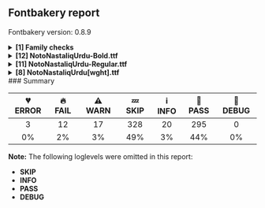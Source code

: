 ## Fontbakery report

Fontbakery version: 0.8.9

<details><summary><b>[1] Family checks</b></summary><div><details><summary>🔥 <b>FAIL:</b> Checking all files are in the same directory. (<a href="https://font-bakery.readthedocs.io/en/stable/fontbakery/profiles/universal.html#com.google.fonts/check/family/single_directory">com.google.fonts/check/family/single_directory</a>)</summary><div>


* 🔥 **FAIL** Not all fonts passed in the command line are in the same directory. This may lead to bad results as the tool will interpret all font files as belonging to a single font family. The detected directories are: ['fonts/NotoNastaliqUrdu/googlefonts/ttf', 'fonts/NotoNastaliqUrdu/googlefonts/variable-ttf'] [code: single-directory]
</div></details><br></div></details><details><summary><b>[12] NotoNastaliqUrdu-Bold.ttf</b></summary><div><details><summary>💔 <b>ERROR:</b> Check Google Fonts glyph coverage. (<a href="https://font-bakery.readthedocs.io/en/stable/fontbakery/profiles/googlefonts.html#com.google.fonts/check/glyph_coverage">com.google.fonts/check/glyph_coverage</a>)</summary><div>


* 💔 **ERROR** Failed with IndexError: list index out of range
</div></details><details><summary>🔥 <b>FAIL:</b> Checking OS/2 usWinAscent & usWinDescent. (<a href="https://font-bakery.readthedocs.io/en/stable/fontbakery/profiles/universal.html#com.google.fonts/check/family/win_ascent_and_descent">com.google.fonts/check/family/win_ascent_and_descent</a>)</summary><div>


* 🔥 **FAIL** OS/2.usWinAscent value should be equal or greater than 1981, but got 1904 instead [code: ascent]
* 🔥 **FAIL** OS/2.usWinDescent value should be equal or greater than 1518, but got 596 instead. [code: descent]
</div></details><details><summary>🔥 <b>FAIL:</b> Glyph names are all valid? (<a href="https://font-bakery.readthedocs.io/en/stable/fontbakery/profiles/universal.html#com.google.fonts/check/valid_glyphnames">com.google.fonts/check/valid_glyphnames</a>)</summary><div>


* 🔥 **FAIL** The following glyph names do not comply with naming conventions: alef-ar.short

 A glyph name must be entirely comprised of characters from the following set: A-Z a-z 0-9 .(period) _(underscore). A glyph name must not start with a digit or period. There are a few exceptions such as the special glyph ".notdef". The glyph names "twocents", "a1", and "_" are all valid, while "2cents" and ".twocents" are not. [code: found-invalid-names]
</div></details><details><summary>🔥 <b>FAIL:</b> Checking font version fields (head and name table). (<a href="https://font-bakery.readthedocs.io/en/stable/fontbakery/profiles/head.html#com.google.fonts/check/font_version">com.google.fonts/check/font_version</a>)</summary><div>


* 🔥 **FAIL** head version is "3.00700" while name version string (for platform 3, encoding 1) is "Version 3.006; ttfautohint (v1.8.4.7-5d5b)". [code: mismatch]
</div></details><details><summary>⚠ <b>WARN:</b> Glyphs are similiar to Google Fonts version? (<a href="https://font-bakery.readthedocs.io/en/stable/fontbakery/profiles/googlefonts.html#com.google.fonts/check/production_glyphs_similarity">com.google.fonts/check/production_glyphs_similarity</a>)</summary><div>


* ⚠ **WARN** Following glyphs differ greatly from Google Fonts version:
	* uni077D
	* YehKashmiri
	* DalTahAbove
	* TehTahAbove
	* uni0680
	* Qaf
	* uni076D
	* uni06BC
	* uni0770
	* uni0777 and 136 more.

Use -F or --full-lists to disable shortening of long lists.
</div></details><details><summary>⚠ <b>WARN:</b> Ensure fonts have ScriptLangTags declared on the 'meta' table. (<a href="https://font-bakery.readthedocs.io/en/stable/fontbakery/profiles/googlefonts.html#com.google.fonts/check/meta/script_lang_tags">com.google.fonts/check/meta/script_lang_tags</a>)</summary><div>


* ⚠ **WARN** This font file does not have a 'meta' table. [code: lacks-meta-table]
</div></details><details><summary>⚠ <b>WARN:</b> Check font contains no unreachable glyphs (<a href="https://font-bakery.readthedocs.io/en/stable/fontbakery/profiles/universal.html#com.google.fonts/check/unreachable_glyphs">com.google.fonts/check/unreachable_glyphs</a>)</summary><div>


* ⚠ **WARN** The following glyphs could not be reached by codepoint or substitution rules:

	- quoteright

	- minus

	- alef-ar.short

	- nbspace

	- SmallMeem

	- guillemetleft

	- divide

	- ArEightBelowAltNS

	- multiply

	- guillemetright 

	- And ellipsis
 [code: unreachable-glyphs]
</div></details><details><summary>⚠ <b>WARN:</b> Check if each glyph has the recommended amount of contours. (<a href="https://font-bakery.readthedocs.io/en/stable/fontbakery/profiles/universal.html#com.google.fonts/check/contour_count">com.google.fonts/check/contour_count</a>)</summary><div>


* ⚠ **WARN** This check inspects the glyph outlines and detects the total number of contours in each of them. The expected values are infered from the typical ammounts of contours observed in a large collection of reference font families. The divergences listed below may simply indicate a significantly different design on some of your glyphs. On the other hand, some of these may flag actual bugs in the font such as glyphs mapped to an incorrect codepoint. Please consider reviewing the design and codepoint assignment of these to make sure they are correct.

The following glyphs do not have the recommended number of contours:

	- Glyph name: aogonek	Contours detected: 3	Expected: 2

	- Glyph name: Uogonek	Contours detected: 2	Expected: 1

	- Glyph name: uogonek	Contours detected: 2	Expected: 1

	- Glyph name: Uogonek	Contours detected: 2	Expected: 1

	- Glyph name: aogonek	Contours detected: 3	Expected: 2 

	- And Glyph name: uogonek	Contours detected: 2	Expected: 1
 [code: contour-count]
</div></details><details><summary>⚠ <b>WARN:</b> Are there any misaligned on-curve points? (<a href="https://font-bakery.readthedocs.io/en/stable/fontbakery/profiles/<Section: Outline Correctness Checks>.html#com.google.fonts/check/outline_alignment_miss">com.google.fonts/check/outline_alignment_miss</a>)</summary><div>


* ⚠ **WARN** The following glyphs have on-curve points which have potentially incorrect y coordinates:

	* exclam (U+0021): X=275.0,Y=1.0 (should be at baseline 0?)

	* exclam (U+0021): X=283.0,Y=1.0 (should be at baseline 0?)

	* parenright (U+0029): X=158.5,Y=-2.0 (should be at baseline 0?)

	* comma (U+002C): X=171.5,Y=1.5 (should be at baseline 0?)

	* comma (U+002C): X=269.5,Y=-1.0 (should be at baseline 0?)

	* period (U+002E): X=139.0,Y=1.0 (should be at baseline 0?)

	* period (U+002E): X=147.0,Y=1.0 (should be at baseline 0?)

	* two (U+0032): X=74.0,Y=-2.0 (should be at baseline 0?)

	* two (U+0032): X=74.0,Y=-2.0 (should be at baseline 0?)

	* eight (U+0038): X=284.0,Y=1.0 (should be at baseline 0?) 

	* And 56 more.

Use -F or --full-lists to disable shortening of long lists. [code: found-misalignments]
</div></details><details><summary>⚠ <b>WARN:</b> Do any segments have colinear vectors? (<a href="https://font-bakery.readthedocs.io/en/stable/fontbakery/profiles/<Section: Outline Correctness Checks>.html#com.google.fonts/check/outline_colinear_vectors">com.google.fonts/check/outline_colinear_vectors</a>)</summary><div>


* ⚠ **WARN** The following glyphs have colinear vectors:

	* uni08F3_NS (U+08F3): L<<12.0,893.0>--<-34.0,873.0>> -> L<<-34.0,873.0>--<-131.0,837.0>> [code: found-colinear-vectors]
</div></details><details><summary>⚠ <b>WARN:</b> Do outlines contain any jaggy segments? (<a href="https://font-bakery.readthedocs.io/en/stable/fontbakery/profiles/<Section: Outline Correctness Checks>.html#com.google.fonts/check/outline_jaggy_segments">com.google.fonts/check/outline_jaggy_segments</a>)</summary><div>


* ⚠ **WARN** The following glyphs have jaggy segments:

	* y (U+0079): B<<321.0,162.0>-<327.0,138.0>-<329.0,118.0>>/B<<329.0,118.0>-<331.0,139.0>-<339.5,165.0>> = 11.150925168505127

	* yacute (U+00FD): B<<321.0,162.0>-<327.0,138.0>-<329.0,118.0>>/B<<329.0,118.0>-<331.0,139.0>-<339.5,165.0>> = 11.150925168505127

	* ycircumflex (U+0177): B<<321.0,162.0>-<327.0,138.0>-<329.0,118.0>>/B<<329.0,118.0>-<331.0,139.0>-<339.5,165.0>> = 11.150925168505127

	* ydieresis (U+00FF): B<<321.0,162.0>-<327.0,138.0>-<329.0,118.0>>/B<<329.0,118.0>-<331.0,139.0>-<339.5,165.0>> = 11.150925168505127 

	* And ygrave (U+1EF3): B<<321.0,162.0>-<327.0,138.0>-<329.0,118.0>>/B<<329.0,118.0>-<331.0,139.0>-<339.5,165.0>> = 11.150925168505127 [code: found-jaggy-segments]
</div></details><details><summary>⚠ <b>WARN:</b> Do outlines contain any semi-vertical or semi-horizontal lines? (<a href="https://font-bakery.readthedocs.io/en/stable/fontbakery/profiles/<Section: Outline Correctness Checks>.html#com.google.fonts/check/outline_semi_vertical">com.google.fonts/check/outline_semi_vertical</a>)</summary><div>


* ⚠ **WARN** The following glyphs have semi-vertical/semi-horizontal lines:

	* h (U+0068): L<<101.0,122.0>--<100.0,646.0>>

	* h (U+0068): L<<252.0,309.0>--<253.0,118.0>> 

	* And sterling (U+00A3): L<<428.0,346.0>--<270.0,347.0>> [code: found-semi-vertical]
</div></details><br></div></details><details><summary><b>[11] NotoNastaliqUrdu-Regular.ttf</b></summary><div><details><summary>💔 <b>ERROR:</b> Check Google Fonts glyph coverage. (<a href="https://font-bakery.readthedocs.io/en/stable/fontbakery/profiles/googlefonts.html#com.google.fonts/check/glyph_coverage">com.google.fonts/check/glyph_coverage</a>)</summary><div>


* 💔 **ERROR** Failed with IndexError: list index out of range
</div></details><details><summary>🔥 <b>FAIL:</b> Checking OS/2 usWinAscent & usWinDescent. (<a href="https://font-bakery.readthedocs.io/en/stable/fontbakery/profiles/universal.html#com.google.fonts/check/family/win_ascent_and_descent">com.google.fonts/check/family/win_ascent_and_descent</a>)</summary><div>


* 🔥 **FAIL** OS/2.usWinAscent value should be equal or greater than 1981, but got 1904 instead [code: ascent]
* 🔥 **FAIL** OS/2.usWinDescent value should be equal or greater than 1518, but got 596 instead. [code: descent]
</div></details><details><summary>🔥 <b>FAIL:</b> Glyph names are all valid? (<a href="https://font-bakery.readthedocs.io/en/stable/fontbakery/profiles/universal.html#com.google.fonts/check/valid_glyphnames">com.google.fonts/check/valid_glyphnames</a>)</summary><div>


* 🔥 **FAIL** The following glyph names do not comply with naming conventions: alef-ar.short

 A glyph name must be entirely comprised of characters from the following set: A-Z a-z 0-9 .(period) _(underscore). A glyph name must not start with a digit or period. There are a few exceptions such as the special glyph ".notdef". The glyph names "twocents", "a1", and "_" are all valid, while "2cents" and ".twocents" are not. [code: found-invalid-names]
</div></details><details><summary>🔥 <b>FAIL:</b> Checking font version fields (head and name table). (<a href="https://font-bakery.readthedocs.io/en/stable/fontbakery/profiles/head.html#com.google.fonts/check/font_version">com.google.fonts/check/font_version</a>)</summary><div>


* 🔥 **FAIL** head version is "3.00700" while name version string (for platform 3, encoding 1) is "Version 3.006; ttfautohint (v1.8.4.7-5d5b)". [code: mismatch]
</div></details><details><summary>🔥 <b>FAIL:</b> Check that texts shape as per expectation (<a href="https://font-bakery.readthedocs.io/en/stable/fontbakery/profiles/<Section: Shaping Checks>.html#com.google.fonts/check/shaping/regression">com.google.fonts/check/shaping/regression</a>)</summary><div>


* 🔥 **FAIL** qa/shaping_tests/nastaliq.json: Expected and actual shaping not matching
<div class="shaping">


<style type="text/css">
    @font-face {font-family: "TestFont"; src: url(../../fonts/NotoNastaliqUrdu/googlefonts/ttf/NotoNastaliqUrdu-Regular.ttf);}
    .tf { font-family: "TestFont"; }
    .shaping pre { font-size: 1.2rem; }
    .shaping li {
        font-size: 1.2rem;
        border-top: 1px solid #ddd;
        padding: 12px;
        margin-top: 12px;
    }
    .shaping-svg {
        height: 100px;
        margin: 10px;
        transform: matrix(1, 0, 0, -1, 0, 0);
    }
</style>

<h4>qa/shaping_tests/nastaliq.json: Expected and actual shaping not matching</h4>


</div>
<div class="shaping">

<li>Shaping did not match: <span class="tf">؃۱۹؂٨۵࣯ࣹݺ؀9٣</span> (Added by SIESTA)</li>


<pre>Expected: ThreeArabic.small=9@1167,271+0|nine.small=9@761,271+0|NumberSign.alt2=9+1977|uni077A=8+1409|uni08F9_NS=3@0,-221+0|uni08EF_NS=3+0|FiveFarsi.small=3@1309,310+0|EightArabic.small=3@903,310+0|Footnote.alt2=3+2045|NineArabic.small=0@1230,301+0|OneArabic.small=0@824,301+0|Safhah.alt2=0+2538</pre>



<pre>Got     : ThreeArabic.small=9@1167,271+0|nine.small=9@761,271+0|NumberSign.alt2=9+1977|Small2AboveNS=8@144,-15+0|YehBarreeSep=8+1409|uni08F9_NS=3@0,-221+0|uni08EF_NS=3+0|FiveFarsi.small=3@1309,310+0|EightArabic.small=3@903,310+0|Footnote.alt2=3+2045|NineArabic.small=0@1230,301+0|OneArabic.small=0@824,301+0|Safhah.alt2=0+2538</pre>



<pre>                                                                                       ^^^^^^^
</pre>


Got: <svg class="shaping-svg" xmlns="http://www.w3.org/2000/svg" viewBox="0 0 7969 3500" transform="matrix(1 0 0 -1 0 0)">
<path d="M-100.0,-5.0L-119.0,-2.0Q-117.0,15.0 -116.0,34.5Q-115.0,54.0 -115.0,82.0Q-115.0,111.0 -117.5,148.0Q-120.0,185.0 -123.5,219.5Q-127.0,254.0 -132.0,275.0Q-134.0,286.0 -137.5,302.0Q-141.0,318.0 -141.0,323.0Q-141.0,334.0 -134.5,352.5Q-128.0,371.0 -110.0,414.0L-99.0,413.0Q-97.0,408.0 -94.0,397.0Q-91.0,386.0 -88.0,369.0Q-82.0,335.0 -46.0,335.0Q-20.0,335.0 -3.5,349.5Q13.0,364.0 26.0,413.0L46.0,411.0Q44.0,389.0 42.0,376.5Q40.0,364.0 37.0,350.0Q41.0,343.0 49.0,339.0Q57.0,335.0 73.0,335.0Q102.0,335.0 116.5,354.5Q131.0,374.0 142.0,414.0L160.0,412.0Q155.0,350.0 136.0,316.5Q117.0,283.0 93.0,270.0Q69.0,257.0 46.0,257.0Q20.0,257.0 -1.0,272.0Q-25.0,251.0 -63.0,251.0L-73.0,251.0Q-70.0,223.0 -70.0,199.0Q-70.0,148.0 -72.5,112.5Q-75.0,77.0 -81.5,49.5Q-88.0,22.0 -100.0,-5.0Z"  transform="translate(1167, 1367)"/>
<path d="M-32.0,-6.0Q-67.0,-6.0 -86.0,2.0Q-96.0,6.0 -106.5,12.5Q-117.0,19.0 -129.0,27.0L-110.0,51.0Q-105.0,50.0 -92.5,43.0Q-80.0,36.0 -71.0,34.0Q-54.0,30.0 -29.0,32.5Q-4.0,35.0 19.0,61.0Q40.0,85.0 51.0,119.0Q62.0,153.0 63.0,183.0Q35.0,152.0 -16.0,152.0Q-79.0,152.0 -114.5,185.5Q-150.0,219.0 -150.0,273.0Q-150.0,321.0 -127.5,352.5Q-105.0,384.0 -72.0,400.0Q-39.0,416.0 -6.0,416.0Q71.0,416.0 110.5,364.0Q150.0,312.0 150.0,221.0Q150.0,164.0 129.0,112.0Q108.0,60.0 67.5,27.0Q27.0,-6.0 -32.0,-6.0ZM-3.0,187.0Q19.0,187.0 39.0,201.0Q57.0,215.0 65.0,238.0Q64.0,309.0 49.5,347.0Q35.0,385.0 -3.0,385.0Q-37.0,385.0 -51.0,358.0Q-65.0,331.0 -65.0,278.0Q-65.0,230.0 -49.5,208.5Q-34.0,187.0 -3.0,187.0Z"  transform="translate(761, 1367)"/>
<path d="M580.0,-23.0Q495.0,-23.0 434.5,-21.0Q374.0,-19.0 331.5,-15.0Q289.0,-11.0 258.5,-6.5Q228.0,-2.0 201.0,4.0Q163.0,12.0 144.5,23.5Q126.0,35.0 120.5,49.5Q115.0,64.0 115.0,80.0Q115.0,94.0 117.0,102.5Q119.0,111.0 123.0,124.0L130.0,132.0Q171.0,123.0 243.0,116.5Q315.0,110.0 405.0,106.5Q495.0,103.0 589.0,103.0Q754.0,103.0 906.0,111.5Q1058.0,120.0 1188.0,135.5Q1318.0,151.0 1416.5,172.5Q1515.0,194.0 1572.0,221.0Q1598.0,233.0 1618.0,245.5Q1638.0,258.0 1653.0,273.0Q1670.0,290.0 1681.5,300.0Q1693.0,310.0 1700.0,317.0Q1707.0,343.0 1722.0,379.0Q1737.0,415.0 1754.0,447.0Q1789.0,512.0 1827.5,562.0Q1866.0,612.0 1892.0,635.0L1902.0,631.0Q1901.0,623.0 1893.5,601.0Q1886.0,579.0 1875.5,553.5Q1865.0,528.0 1856.0,508.5Q1847.0,489.0 1843.0,484.0Q1831.0,473.0 1815.0,455.5Q1799.0,438.0 1787.5,418.0Q1776.0,398.0 1776.0,378.0Q1776.0,358.0 1802.0,344.0Q1839.0,325.0 1854.0,313.5Q1869.0,302.0 1869.0,281.0Q1869.0,267.0 1860.5,245.0Q1852.0,223.0 1838.5,201.0Q1825.0,179.0 1807.5,164.5Q1790.0,150.0 1772.0,150.0Q1758.0,150.0 1731.0,164.0Q1712.0,175.0 1695.0,182.0Q1678.0,189.0 1663.0,189.0Q1641.0,189.0 1624.0,183.5Q1607.0,178.0 1582.0,164.0Q1502.0,120.0 1405.5,88.0Q1309.0,56.0 1203.5,34.5Q1098.0,13.0 990.0,0.5Q882.0,-12.0 777.5,-17.5Q673.0,-23.0 580.0,-23.0Z"  transform="translate(0, 1096)"/>
<path d="M5.0,465.0L-9.0,468.0Q-8.0,479.0 -7.0,489.5Q-6.0,500.0 -6.0,510.0Q-6.0,527.0 -8.0,553.5Q-10.0,580.0 -13.5,607.5Q-17.0,635.0 -22.0,654.0Q-20.0,660.0 -18.0,666.0Q-16.0,672.0 -11.0,685.0L-4.0,703.0L5.0,702.0Q7.0,696.0 8.5,690.0Q10.0,684.0 11.0,678.0Q16.0,658.0 46.0,658.0Q66.0,658.0 79.0,668.0Q92.0,678.0 101.0,703.0L117.0,701.0Q108.0,649.0 89.5,629.0Q71.0,609.0 36.0,609.0Q29.0,609.0 20.0,612.0L20.0,577.0Q20.0,546.0 19.0,527.0Q18.0,508.0 15.0,494.5Q12.0,481.0 5.0,465.0Z"  transform="translate(2121, 1081)"/>
<path d="M298.0,-46.0Q239.0,-46.0 196.0,-41.0Q153.0,-36.0 123.0,-29.0Q80.0,-17.0 59.5,0.0Q39.0,17.0 33.0,37.0Q27.0,57.0 27.0,76.0Q27.0,97.0 33.5,130.0Q40.0,163.0 53.0,187.0Q96.0,271.0 321.0,386.0Q377.0,415.0 413.0,439.0Q449.0,463.0 481.0,497.0L498.0,487.0Q459.0,407.0 406.5,366.0Q354.0,325.0 301.0,300.0Q221.0,262.0 176.0,238.0Q131.0,214.0 112.5,197.5Q94.0,181.0 94.0,164.0Q94.0,139.0 121.5,124.5Q149.0,110.0 213.0,102.0Q244.0,98.0 282.0,95.5Q320.0,93.0 364.0,93.0Q401.0,93.0 437.0,94.0Q473.0,95.0 518.5,98.0Q564.0,101.0 630.0,106.0Q696.0,111.0 793.0,119.0Q858.0,124.0 930.0,127.0Q1002.0,130.0 1082.0,130.0Q1153.0,130.0 1212.5,127.5Q1272.0,125.0 1320.0,120.0L1321.0,97.0Q1230.0,71.0 1106.0,46.5Q982.0,22.0 824.0,-1.0Q508.0,-46.0 298.0,-46.0Z"  transform="translate(1977, 1096)"/>
<path d="M62.0,-32.0L62.0,-39.0Q56.0,-44.0 40.0,-56.0Q24.0,-68.0 5.0,-82.0Q-14.0,-96.0 -30.5,-107.5Q-47.0,-119.0 -53.0,-123.0L-53.0,-126.0Q-18.0,-149.0 1.0,-162.0Q20.0,-175.0 33.0,-184.0Q46.0,-193.0 61.0,-206.0L60.0,-212.0Q43.0,-229.0 29.0,-233.0Q2.0,-211.0 -15.5,-197.5Q-33.0,-184.0 -50.5,-171.0Q-68.0,-158.0 -97.0,-139.0L-96.0,-123.0Q-51.0,-86.0 -24.0,-64.0Q3.0,-42.0 16.5,-30.0Q30.0,-18.0 37.0,-11.0L62.0,-32.0Z"  transform="translate(3386, 875)"/>
<path d="M106.0,-149.0Q90.0,-132.0 77.0,-120.0Q64.0,-108.0 56.0,-101.0Q29.0,-124.0 1.5,-137.5Q-26.0,-151.0 -57.0,-151.0Q-82.0,-151.0 -101.5,-134.0Q-121.0,-117.0 -121.0,-92.0Q-121.0,-69.0 -106.5,-52.0Q-92.0,-35.0 -70.5,-25.5Q-49.0,-16.0 -30.0,-16.0Q5.0,-16.0 41.0,-45.0Q49.0,-52.0 62.0,-65.0L114.0,-21.0L128.0,-35.0L77.0,-82.0Q91.0,-97.0 104.0,-112.0Q117.0,-127.0 123.0,-135.0L106.0,-149.0ZM-83.0,-81.0Q-83.0,-95.0 -70.0,-104.5Q-57.0,-114.0 -38.0,-114.0Q-21.0,-114.0 -2.0,-107.0Q17.0,-100.0 35.0,-87.0Q10.0,-67.0 -9.0,-58.5Q-28.0,-50.0 -44.0,-50.0Q-63.0,-50.0 -73.0,-60.0Q-83.0,-70.0 -83.0,-81.0Z"  transform="translate(3386, 1096)"/>
<path d="M-68.0,7.0Q-108.0,7.0 -123.0,33.0Q-138.0,59.0 -138.0,93.0Q-138.0,160.0 -108.5,221.5Q-79.0,283.0 -34.0,345.0L-34.0,349.0Q-34.0,354.0 -27.5,365.5Q-21.0,377.0 -11.5,389.5Q-2.0,402.0 6.0,410.0L15.0,409.0Q80.0,341.0 107.0,288.0Q134.0,235.0 134.0,187.0Q134.0,162.0 129.0,132.5Q124.0,103.0 113.0,76.5Q102.0,50.0 84.5,33.0Q67.0,16.0 43.0,16.0Q30.0,16.0 16.0,19.0Q2.0,22.0 -8.0,35.0Q-15.0,25.0 -29.5,16.0Q-44.0,7.0 -68.0,7.0ZM-56.0,90.0Q-41.0,90.0 -26.0,99.0Q-11.0,108.0 2.0,127.0L13.0,126.0Q25.0,96.0 56.0,96.0Q78.0,96.0 85.0,112.5Q92.0,129.0 92.0,143.0Q92.0,175.0 69.5,210.5Q47.0,246.0 24.0,271.0L-6.0,304.0Q-52.0,257.0 -73.5,213.0Q-95.0,169.0 -95.0,139.0Q-95.0,90.0 -56.0,90.0Z"  transform="translate(4695, 1406)"/>
<path d="M-137.0,-3.0Q-140.0,1.0 -143.0,11.0L-150.0,29.0Q-158.0,50.0 -158.0,57.0L-134.0,109.0Q-118.0,143.0 -89.0,209.0Q-60.0,275.0 -20.0,375.0Q-14.0,390.0 -8.5,400.0Q-3.0,410.0 0.0,414.0L16.0,414.0Q17.0,413.0 25.5,391.5Q34.0,370.0 46.0,338.5Q58.0,307.0 71.0,274.0Q84.0,241.0 93.5,216.5Q103.0,192.0 106.0,185.0Q124.0,145.0 132.5,124.0Q141.0,103.0 145.0,94.5Q149.0,86.0 151.0,81.0L151.0,77.0Q150.0,73.0 141.5,54.5Q133.0,36.0 123.5,18.5Q114.0,1.0 111.0,-3.0L101.0,-3.0Q92.0,13.0 79.5,43.0Q67.0,73.0 53.5,109.5Q40.0,146.0 27.0,182.5Q14.0,219.0 4.5,249.0Q-5.0,279.0 -9.0,295.0L-11.0,295.0Q-21.0,268.0 -31.5,240.5Q-42.0,213.0 -52.0,186.0Q-68.0,143.0 -88.5,91.5Q-109.0,40.0 -126.0,-3.0L-137.0,-3.0Z"  transform="translate(4289, 1406)"/>
<path d="M301.0,0.0Q213.0,0.0 172.5,27.0Q132.0,54.0 132.0,101.0Q132.0,122.0 141.5,153.5Q151.0,185.0 173.0,220.0Q195.0,255.0 231.0,284.0Q279.0,323.0 323.0,323.0Q378.0,323.0 403.0,287.5Q428.0,252.0 428.0,200.0Q428.0,152.0 411.0,104.0Q629.0,112.0 852.5,129.5Q1076.0,147.0 1305.0,172.0Q1534.0,198.0 1688.0,224.5Q1842.0,251.0 1921.0,279.0L1931.0,277.0Q1930.0,260.0 1922.5,236.5Q1915.0,213.0 1900.0,184.0Q1815.0,144.0 1641.0,111.5Q1467.0,79.0 1206.0,53.0Q945.0,27.0 718.5,13.5Q492.0,0.0 301.0,0.0ZM368.0,104.0L387.0,104.0L387.0,110.0Q387.0,162.0 371.0,189.5Q355.0,217.0 329.5,228.0Q304.0,239.0 275.0,239.0Q241.0,239.0 212.0,217.0Q183.0,195.0 183.0,163.0Q183.0,145.0 197.5,132.0Q212.0,119.0 252.0,111.5Q292.0,104.0 368.0,104.0Z"  transform="translate(3386, 1096)"/>
<path d="M62.0,-4.0L50.0,-3.0Q46.0,8.0 43.0,32.5Q40.0,57.0 37.5,87.5Q35.0,118.0 33.5,148.0Q32.0,178.0 32.0,199.0Q18.0,183.0 -0.5,177.5Q-19.0,172.0 -34.0,172.0Q-52.0,172.0 -71.5,178.5Q-91.0,185.0 -104.0,202.5Q-117.0,220.0 -117.0,252.0Q-117.0,286.0 -104.0,323.5Q-91.0,361.0 -66.5,387.5Q-42.0,414.0 -7.0,414.0Q22.0,414.0 38.5,397.5Q55.0,381.0 63.0,341.0Q71.0,301.0 76.0,230.0Q79.0,184.0 81.0,164.5Q83.0,145.0 85.0,131.0L92.0,78.0Q90.0,70.0 84.5,55.0Q79.0,40.0 62.0,-4.0ZM-19.0,249.0Q-2.0,249.0 9.5,251.0Q21.0,253.0 30.0,257.0Q30.0,339.0 -24.0,339.0Q-46.0,339.0 -60.5,322.0Q-75.0,305.0 -75.0,288.0Q-75.0,268.0 -56.0,257.0Q-40.0,249.0 -19.0,249.0Z"  transform="translate(6661, 1397)"/>
<path d="M2.0,-5.0L-18.0,-2.0Q-15.0,12.0 -14.0,31.5Q-13.0,51.0 -13.0,82.0Q-13.0,135.0 -17.5,180.5Q-22.0,226.0 -28.0,276.0Q-31.0,302.0 -33.0,313.5Q-35.0,325.0 -35.0,329.0Q-27.0,352.0 -18.0,375.5Q-9.0,399.0 -2.0,414.0L10.0,413.0Q13.0,402.0 17.0,375.0Q21.0,348.0 24.5,315.0Q28.0,282.0 30.0,250.5Q32.0,219.0 32.0,199.0Q32.0,146.0 29.5,111.5Q27.0,77.0 21.0,50.5Q15.0,24.0 2.0,-5.0Z"  transform="translate(6255, 1397)"/>
<path d="M877.0,-37.0Q631.0,-37.0 446.0,-16.0Q261.0,5.0 114.0,44.0L120.0,67.0Q202.0,64.0 281.5,62.5Q361.0,61.0 452.0,61.0Q512.0,61.0 558.0,61.5Q604.0,62.0 645.0,63.5Q686.0,65.0 730.5,67.0Q775.0,69.0 833.0,71.0Q1041.0,79.0 1200.0,93.0Q1359.0,107.0 1471.0,126.0Q1583.0,146.0 1667.0,167.0Q1751.0,188.0 1806.0,213.0Q1862.0,238.0 1895.0,252.0Q1928.0,266.0 1934.0,266.0Q1945.0,266.0 1951.0,263.5Q1957.0,261.0 1966.0,256.5Q1975.0,252.0 1994.0,244.0Q1999.0,249.0 2003.5,255.5Q2008.0,262.0 2015.0,270.0Q2034.0,294.0 2045.5,308.0Q2057.0,322.0 2067.0,334.0Q2077.0,346.0 2091.0,363.0Q2161.0,445.0 2222.0,481.5Q2283.0,518.0 2340.0,518.0Q2380.0,518.0 2397.5,497.5Q2415.0,477.0 2415.0,454.0Q2415.0,423.0 2403.0,389.5Q2391.0,356.0 2372.0,324.0Q2353.0,292.0 2332.5,265.0Q2312.0,238.0 2294.0,220.0Q2273.0,199.0 2238.5,174.5Q2204.0,150.0 2157.5,133.0Q2111.0,116.0 2053.0,116.0Q1983.0,116.0 1928.0,145.0Q1900.0,160.0 1886.5,166.0Q1873.0,172.0 1870.0,172.0Q1865.0,172.0 1853.0,166.5Q1841.0,161.0 1813.0,147.5Q1785.0,134.0 1730.0,110.0Q1666.0,82.0 1577.5,56.5Q1489.0,31.0 1377.0,8.0Q1155.0,-37.0 877.0,-37.0ZM2054.0,229.0Q2108.0,229.0 2157.0,240.0Q2206.0,251.0 2244.0,269.0Q2282.0,287.0 2304.0,307.5Q2326.0,328.0 2326.0,347.0Q2326.0,363.0 2314.5,372.0Q2303.0,381.0 2287.0,385.5Q2271.0,390.0 2257.0,390.0Q2234.0,390.0 2210.5,383.5Q2187.0,377.0 2163.0,361.0Q2135.0,343.0 2104.5,311.5Q2074.0,280.0 2037.0,231.0Q2041.0,230.0 2045.0,229.5Q2049.0,229.0 2054.0,229.0Z"  transform="translate(5431, 1096)"/>
</svg>
 Expected: <svg class="shaping-svg" xmlns="http://www.w3.org/2000/svg" viewBox="0 0 7969 3500" transform="matrix(1 0 0 -1 0 0)">
<path d="M-100.0,-5.0L-119.0,-2.0Q-117.0,15.0 -116.0,34.5Q-115.0,54.0 -115.0,82.0Q-115.0,111.0 -117.5,148.0Q-120.0,185.0 -123.5,219.5Q-127.0,254.0 -132.0,275.0Q-134.0,286.0 -137.5,302.0Q-141.0,318.0 -141.0,323.0Q-141.0,334.0 -134.5,352.5Q-128.0,371.0 -110.0,414.0L-99.0,413.0Q-97.0,408.0 -94.0,397.0Q-91.0,386.0 -88.0,369.0Q-82.0,335.0 -46.0,335.0Q-20.0,335.0 -3.5,349.5Q13.0,364.0 26.0,413.0L46.0,411.0Q44.0,389.0 42.0,376.5Q40.0,364.0 37.0,350.0Q41.0,343.0 49.0,339.0Q57.0,335.0 73.0,335.0Q102.0,335.0 116.5,354.5Q131.0,374.0 142.0,414.0L160.0,412.0Q155.0,350.0 136.0,316.5Q117.0,283.0 93.0,270.0Q69.0,257.0 46.0,257.0Q20.0,257.0 -1.0,272.0Q-25.0,251.0 -63.0,251.0L-73.0,251.0Q-70.0,223.0 -70.0,199.0Q-70.0,148.0 -72.5,112.5Q-75.0,77.0 -81.5,49.5Q-88.0,22.0 -100.0,-5.0Z"  transform="translate(1167, 1367)"/>
<path d="M-32.0,-6.0Q-67.0,-6.0 -86.0,2.0Q-96.0,6.0 -106.5,12.5Q-117.0,19.0 -129.0,27.0L-110.0,51.0Q-105.0,50.0 -92.5,43.0Q-80.0,36.0 -71.0,34.0Q-54.0,30.0 -29.0,32.5Q-4.0,35.0 19.0,61.0Q40.0,85.0 51.0,119.0Q62.0,153.0 63.0,183.0Q35.0,152.0 -16.0,152.0Q-79.0,152.0 -114.5,185.5Q-150.0,219.0 -150.0,273.0Q-150.0,321.0 -127.5,352.5Q-105.0,384.0 -72.0,400.0Q-39.0,416.0 -6.0,416.0Q71.0,416.0 110.5,364.0Q150.0,312.0 150.0,221.0Q150.0,164.0 129.0,112.0Q108.0,60.0 67.5,27.0Q27.0,-6.0 -32.0,-6.0ZM-3.0,187.0Q19.0,187.0 39.0,201.0Q57.0,215.0 65.0,238.0Q64.0,309.0 49.5,347.0Q35.0,385.0 -3.0,385.0Q-37.0,385.0 -51.0,358.0Q-65.0,331.0 -65.0,278.0Q-65.0,230.0 -49.5,208.5Q-34.0,187.0 -3.0,187.0Z"  transform="translate(761, 1367)"/>
<path d="M580.0,-23.0Q495.0,-23.0 434.5,-21.0Q374.0,-19.0 331.5,-15.0Q289.0,-11.0 258.5,-6.5Q228.0,-2.0 201.0,4.0Q163.0,12.0 144.5,23.5Q126.0,35.0 120.5,49.5Q115.0,64.0 115.0,80.0Q115.0,94.0 117.0,102.5Q119.0,111.0 123.0,124.0L130.0,132.0Q171.0,123.0 243.0,116.5Q315.0,110.0 405.0,106.5Q495.0,103.0 589.0,103.0Q754.0,103.0 906.0,111.5Q1058.0,120.0 1188.0,135.5Q1318.0,151.0 1416.5,172.5Q1515.0,194.0 1572.0,221.0Q1598.0,233.0 1618.0,245.5Q1638.0,258.0 1653.0,273.0Q1670.0,290.0 1681.5,300.0Q1693.0,310.0 1700.0,317.0Q1707.0,343.0 1722.0,379.0Q1737.0,415.0 1754.0,447.0Q1789.0,512.0 1827.5,562.0Q1866.0,612.0 1892.0,635.0L1902.0,631.0Q1901.0,623.0 1893.5,601.0Q1886.0,579.0 1875.5,553.5Q1865.0,528.0 1856.0,508.5Q1847.0,489.0 1843.0,484.0Q1831.0,473.0 1815.0,455.5Q1799.0,438.0 1787.5,418.0Q1776.0,398.0 1776.0,378.0Q1776.0,358.0 1802.0,344.0Q1839.0,325.0 1854.0,313.5Q1869.0,302.0 1869.0,281.0Q1869.0,267.0 1860.5,245.0Q1852.0,223.0 1838.5,201.0Q1825.0,179.0 1807.5,164.5Q1790.0,150.0 1772.0,150.0Q1758.0,150.0 1731.0,164.0Q1712.0,175.0 1695.0,182.0Q1678.0,189.0 1663.0,189.0Q1641.0,189.0 1624.0,183.5Q1607.0,178.0 1582.0,164.0Q1502.0,120.0 1405.5,88.0Q1309.0,56.0 1203.5,34.5Q1098.0,13.0 990.0,0.5Q882.0,-12.0 777.5,-17.5Q673.0,-23.0 580.0,-23.0Z"  transform="translate(0, 1096)"/>
<path d=""  transform="translate(1977, 1096)"/>
<path d="M62.0,-32.0L62.0,-39.0Q56.0,-44.0 40.0,-56.0Q24.0,-68.0 5.0,-82.0Q-14.0,-96.0 -30.5,-107.5Q-47.0,-119.0 -53.0,-123.0L-53.0,-126.0Q-18.0,-149.0 1.0,-162.0Q20.0,-175.0 33.0,-184.0Q46.0,-193.0 61.0,-206.0L60.0,-212.0Q43.0,-229.0 29.0,-233.0Q2.0,-211.0 -15.5,-197.5Q-33.0,-184.0 -50.5,-171.0Q-68.0,-158.0 -97.0,-139.0L-96.0,-123.0Q-51.0,-86.0 -24.0,-64.0Q3.0,-42.0 16.5,-30.0Q30.0,-18.0 37.0,-11.0L62.0,-32.0Z"  transform="translate(3386, 875)"/>
<path d="M106.0,-149.0Q90.0,-132.0 77.0,-120.0Q64.0,-108.0 56.0,-101.0Q29.0,-124.0 1.5,-137.5Q-26.0,-151.0 -57.0,-151.0Q-82.0,-151.0 -101.5,-134.0Q-121.0,-117.0 -121.0,-92.0Q-121.0,-69.0 -106.5,-52.0Q-92.0,-35.0 -70.5,-25.5Q-49.0,-16.0 -30.0,-16.0Q5.0,-16.0 41.0,-45.0Q49.0,-52.0 62.0,-65.0L114.0,-21.0L128.0,-35.0L77.0,-82.0Q91.0,-97.0 104.0,-112.0Q117.0,-127.0 123.0,-135.0L106.0,-149.0ZM-83.0,-81.0Q-83.0,-95.0 -70.0,-104.5Q-57.0,-114.0 -38.0,-114.0Q-21.0,-114.0 -2.0,-107.0Q17.0,-100.0 35.0,-87.0Q10.0,-67.0 -9.0,-58.5Q-28.0,-50.0 -44.0,-50.0Q-63.0,-50.0 -73.0,-60.0Q-83.0,-70.0 -83.0,-81.0Z"  transform="translate(3386, 1096)"/>
<path d="M-68.0,7.0Q-108.0,7.0 -123.0,33.0Q-138.0,59.0 -138.0,93.0Q-138.0,160.0 -108.5,221.5Q-79.0,283.0 -34.0,345.0L-34.0,349.0Q-34.0,354.0 -27.5,365.5Q-21.0,377.0 -11.5,389.5Q-2.0,402.0 6.0,410.0L15.0,409.0Q80.0,341.0 107.0,288.0Q134.0,235.0 134.0,187.0Q134.0,162.0 129.0,132.5Q124.0,103.0 113.0,76.5Q102.0,50.0 84.5,33.0Q67.0,16.0 43.0,16.0Q30.0,16.0 16.0,19.0Q2.0,22.0 -8.0,35.0Q-15.0,25.0 -29.5,16.0Q-44.0,7.0 -68.0,7.0ZM-56.0,90.0Q-41.0,90.0 -26.0,99.0Q-11.0,108.0 2.0,127.0L13.0,126.0Q25.0,96.0 56.0,96.0Q78.0,96.0 85.0,112.5Q92.0,129.0 92.0,143.0Q92.0,175.0 69.5,210.5Q47.0,246.0 24.0,271.0L-6.0,304.0Q-52.0,257.0 -73.5,213.0Q-95.0,169.0 -95.0,139.0Q-95.0,90.0 -56.0,90.0Z"  transform="translate(4695, 1406)"/>
<path d="M-137.0,-3.0Q-140.0,1.0 -143.0,11.0L-150.0,29.0Q-158.0,50.0 -158.0,57.0L-134.0,109.0Q-118.0,143.0 -89.0,209.0Q-60.0,275.0 -20.0,375.0Q-14.0,390.0 -8.5,400.0Q-3.0,410.0 0.0,414.0L16.0,414.0Q17.0,413.0 25.5,391.5Q34.0,370.0 46.0,338.5Q58.0,307.0 71.0,274.0Q84.0,241.0 93.5,216.5Q103.0,192.0 106.0,185.0Q124.0,145.0 132.5,124.0Q141.0,103.0 145.0,94.5Q149.0,86.0 151.0,81.0L151.0,77.0Q150.0,73.0 141.5,54.5Q133.0,36.0 123.5,18.5Q114.0,1.0 111.0,-3.0L101.0,-3.0Q92.0,13.0 79.5,43.0Q67.0,73.0 53.5,109.5Q40.0,146.0 27.0,182.5Q14.0,219.0 4.5,249.0Q-5.0,279.0 -9.0,295.0L-11.0,295.0Q-21.0,268.0 -31.5,240.5Q-42.0,213.0 -52.0,186.0Q-68.0,143.0 -88.5,91.5Q-109.0,40.0 -126.0,-3.0L-137.0,-3.0Z"  transform="translate(4289, 1406)"/>
<path d="M301.0,0.0Q213.0,0.0 172.5,27.0Q132.0,54.0 132.0,101.0Q132.0,122.0 141.5,153.5Q151.0,185.0 173.0,220.0Q195.0,255.0 231.0,284.0Q279.0,323.0 323.0,323.0Q378.0,323.0 403.0,287.5Q428.0,252.0 428.0,200.0Q428.0,152.0 411.0,104.0Q629.0,112.0 852.5,129.5Q1076.0,147.0 1305.0,172.0Q1534.0,198.0 1688.0,224.5Q1842.0,251.0 1921.0,279.0L1931.0,277.0Q1930.0,260.0 1922.5,236.5Q1915.0,213.0 1900.0,184.0Q1815.0,144.0 1641.0,111.5Q1467.0,79.0 1206.0,53.0Q945.0,27.0 718.5,13.5Q492.0,0.0 301.0,0.0ZM368.0,104.0L387.0,104.0L387.0,110.0Q387.0,162.0 371.0,189.5Q355.0,217.0 329.5,228.0Q304.0,239.0 275.0,239.0Q241.0,239.0 212.0,217.0Q183.0,195.0 183.0,163.0Q183.0,145.0 197.5,132.0Q212.0,119.0 252.0,111.5Q292.0,104.0 368.0,104.0Z"  transform="translate(3386, 1096)"/>
<path d="M62.0,-4.0L50.0,-3.0Q46.0,8.0 43.0,32.5Q40.0,57.0 37.5,87.5Q35.0,118.0 33.5,148.0Q32.0,178.0 32.0,199.0Q18.0,183.0 -0.5,177.5Q-19.0,172.0 -34.0,172.0Q-52.0,172.0 -71.5,178.5Q-91.0,185.0 -104.0,202.5Q-117.0,220.0 -117.0,252.0Q-117.0,286.0 -104.0,323.5Q-91.0,361.0 -66.5,387.5Q-42.0,414.0 -7.0,414.0Q22.0,414.0 38.5,397.5Q55.0,381.0 63.0,341.0Q71.0,301.0 76.0,230.0Q79.0,184.0 81.0,164.5Q83.0,145.0 85.0,131.0L92.0,78.0Q90.0,70.0 84.5,55.0Q79.0,40.0 62.0,-4.0ZM-19.0,249.0Q-2.0,249.0 9.5,251.0Q21.0,253.0 30.0,257.0Q30.0,339.0 -24.0,339.0Q-46.0,339.0 -60.5,322.0Q-75.0,305.0 -75.0,288.0Q-75.0,268.0 -56.0,257.0Q-40.0,249.0 -19.0,249.0Z"  transform="translate(6661, 1397)"/>
<path d="M2.0,-5.0L-18.0,-2.0Q-15.0,12.0 -14.0,31.5Q-13.0,51.0 -13.0,82.0Q-13.0,135.0 -17.5,180.5Q-22.0,226.0 -28.0,276.0Q-31.0,302.0 -33.0,313.5Q-35.0,325.0 -35.0,329.0Q-27.0,352.0 -18.0,375.5Q-9.0,399.0 -2.0,414.0L10.0,413.0Q13.0,402.0 17.0,375.0Q21.0,348.0 24.5,315.0Q28.0,282.0 30.0,250.5Q32.0,219.0 32.0,199.0Q32.0,146.0 29.5,111.5Q27.0,77.0 21.0,50.5Q15.0,24.0 2.0,-5.0Z"  transform="translate(6255, 1397)"/>
<path d="M877.0,-37.0Q631.0,-37.0 446.0,-16.0Q261.0,5.0 114.0,44.0L120.0,67.0Q202.0,64.0 281.5,62.5Q361.0,61.0 452.0,61.0Q512.0,61.0 558.0,61.5Q604.0,62.0 645.0,63.5Q686.0,65.0 730.5,67.0Q775.0,69.0 833.0,71.0Q1041.0,79.0 1200.0,93.0Q1359.0,107.0 1471.0,126.0Q1583.0,146.0 1667.0,167.0Q1751.0,188.0 1806.0,213.0Q1862.0,238.0 1895.0,252.0Q1928.0,266.0 1934.0,266.0Q1945.0,266.0 1951.0,263.5Q1957.0,261.0 1966.0,256.5Q1975.0,252.0 1994.0,244.0Q1999.0,249.0 2003.5,255.5Q2008.0,262.0 2015.0,270.0Q2034.0,294.0 2045.5,308.0Q2057.0,322.0 2067.0,334.0Q2077.0,346.0 2091.0,363.0Q2161.0,445.0 2222.0,481.5Q2283.0,518.0 2340.0,518.0Q2380.0,518.0 2397.5,497.5Q2415.0,477.0 2415.0,454.0Q2415.0,423.0 2403.0,389.5Q2391.0,356.0 2372.0,324.0Q2353.0,292.0 2332.5,265.0Q2312.0,238.0 2294.0,220.0Q2273.0,199.0 2238.5,174.5Q2204.0,150.0 2157.5,133.0Q2111.0,116.0 2053.0,116.0Q1983.0,116.0 1928.0,145.0Q1900.0,160.0 1886.5,166.0Q1873.0,172.0 1870.0,172.0Q1865.0,172.0 1853.0,166.5Q1841.0,161.0 1813.0,147.5Q1785.0,134.0 1730.0,110.0Q1666.0,82.0 1577.5,56.5Q1489.0,31.0 1377.0,8.0Q1155.0,-37.0 877.0,-37.0ZM2054.0,229.0Q2108.0,229.0 2157.0,240.0Q2206.0,251.0 2244.0,269.0Q2282.0,287.0 2304.0,307.5Q2326.0,328.0 2326.0,347.0Q2326.0,363.0 2314.5,372.0Q2303.0,381.0 2287.0,385.5Q2271.0,390.0 2257.0,390.0Q2234.0,390.0 2210.5,383.5Q2187.0,377.0 2163.0,361.0Q2135.0,343.0 2104.5,311.5Q2074.0,280.0 2037.0,231.0Q2041.0,230.0 2045.0,229.5Q2049.0,229.0 2054.0,229.0Z"  transform="translate(5431, 1096)"/>
</svg>


</div> [code: shaping-regression]
</div></details><details><summary>⚠ <b>WARN:</b> Glyphs are similiar to Google Fonts version? (<a href="https://font-bakery.readthedocs.io/en/stable/fontbakery/profiles/googlefonts.html#com.google.fonts/check/production_glyphs_similarity">com.google.fonts/check/production_glyphs_similarity</a>)</summary><div>


* ⚠ **WARN** Following glyphs differ greatly from Google Fonts version:
	* uni077D
	* YehKashmiri
	* DalTahAbove
	* TehTahAbove
	* uni0680
	* Qaf
	* uni076D
	* uni06BC
	* uni0770
	* uni0777 and 135 more.

Use -F or --full-lists to disable shortening of long lists.
</div></details><details><summary>⚠ <b>WARN:</b> Ensure fonts have ScriptLangTags declared on the 'meta' table. (<a href="https://font-bakery.readthedocs.io/en/stable/fontbakery/profiles/googlefonts.html#com.google.fonts/check/meta/script_lang_tags">com.google.fonts/check/meta/script_lang_tags</a>)</summary><div>


* ⚠ **WARN** This font file does not have a 'meta' table. [code: lacks-meta-table]
</div></details><details><summary>⚠ <b>WARN:</b> Check font contains no unreachable glyphs (<a href="https://font-bakery.readthedocs.io/en/stable/fontbakery/profiles/universal.html#com.google.fonts/check/unreachable_glyphs">com.google.fonts/check/unreachable_glyphs</a>)</summary><div>


* ⚠ **WARN** The following glyphs could not be reached by codepoint or substitution rules:

	- quoteright

	- minus

	- alef-ar.short

	- nbspace

	- SmallMeem

	- guillemetleft

	- divide

	- ArEightBelowAltNS

	- multiply

	- guillemetright 

	- And ellipsis
 [code: unreachable-glyphs]
</div></details><details><summary>⚠ <b>WARN:</b> Check if each glyph has the recommended amount of contours. (<a href="https://font-bakery.readthedocs.io/en/stable/fontbakery/profiles/universal.html#com.google.fonts/check/contour_count">com.google.fonts/check/contour_count</a>)</summary><div>


* ⚠ **WARN** This check inspects the glyph outlines and detects the total number of contours in each of them. The expected values are infered from the typical ammounts of contours observed in a large collection of reference font families. The divergences listed below may simply indicate a significantly different design on some of your glyphs. On the other hand, some of these may flag actual bugs in the font such as glyphs mapped to an incorrect codepoint. Please consider reviewing the design and codepoint assignment of these to make sure they are correct.

The following glyphs do not have the recommended number of contours:

	- Glyph name: aogonek	Contours detected: 3	Expected: 2

	- Glyph name: Uogonek	Contours detected: 2	Expected: 1

	- Glyph name: uogonek	Contours detected: 2	Expected: 1

	- Glyph name: Uogonek	Contours detected: 2	Expected: 1

	- Glyph name: aogonek	Contours detected: 3	Expected: 2 

	- And Glyph name: uogonek	Contours detected: 2	Expected: 1
 [code: contour-count]
</div></details><details><summary>⚠ <b>WARN:</b> Are there any misaligned on-curve points? (<a href="https://font-bakery.readthedocs.io/en/stable/fontbakery/profiles/<Section: Outline Correctness Checks>.html#com.google.fonts/check/outline_alignment_miss">com.google.fonts/check/outline_alignment_miss</a>)</summary><div>


* ⚠ **WARN** The following glyphs have on-curve points which have potentially incorrect y coordinates:

	* parenright (U+0029): X=142.0,Y=715.5 (should be at cap-height 714?)

	* two (U+0032): X=104.0,Y=-1.0 (should be at baseline 0?)

	* two (U+0032): X=104.0,Y=-1.0 (should be at baseline 0?)

	* six (U+0036): X=290.0,Y=1.0 (should be at baseline 0?)

	* six (U+0036): X=290.0,Y=1.0 (should be at baseline 0?)

	* semicolon (U+003B): X=132.0,Y=1.0 (should be at baseline 0?)

	* G (U+0047): X=519.0,Y=1.5 (should be at baseline 0?)

	* a (U+0061): X=182.0,Y=536.5 (should be at x-height 536?)

	* c (U+0063): X=360.0,Y=535.0 (should be at x-height 536?)

	* g (U+0067): X=161.0,Y=-0.5 (should be at baseline 0?) 

	* And 57 more.

Use -F or --full-lists to disable shortening of long lists. [code: found-misalignments]
</div></details><details><summary>⚠ <b>WARN:</b> Do any segments have colinear vectors? (<a href="https://font-bakery.readthedocs.io/en/stable/fontbakery/profiles/<Section: Outline Correctness Checks>.html#com.google.fonts/check/outline_colinear_vectors">com.google.fonts/check/outline_colinear_vectors</a>)</summary><div>


* ⚠ **WARN** The following glyphs have colinear vectors:

	* uni08F3_NS (U+08F3): L<<18.0,897.0>--<-24.0,879.0>> -> L<<-24.0,879.0>--<-113.0,846.0>> 

	* And uni08F4_NS (U+08F4): L<<-57.0,950.0>--<-55.0,951.0>> -> L<<-55.0,951.0>--<36.0,1002.0>> [code: found-colinear-vectors]
</div></details><br></div></details><details><summary><b>[8] NotoNastaliqUrdu[wght].ttf</b></summary><div><details><summary>💔 <b>ERROR:</b> Check Google Fonts glyph coverage. (<a href="https://font-bakery.readthedocs.io/en/stable/fontbakery/profiles/googlefonts.html#com.google.fonts/check/glyph_coverage">com.google.fonts/check/glyph_coverage</a>)</summary><div>


* 💔 **ERROR** Failed with IndexError: list index out of range
</div></details><details><summary>🔥 <b>FAIL:</b> Ensure variable fonts include an avar table. (<a href="https://font-bakery.readthedocs.io/en/stable/fontbakery/profiles/googlefonts.html#com.google.fonts/check/mandatory_avar_table">com.google.fonts/check/mandatory_avar_table</a>)</summary><div>


* 🔥 **FAIL** This variable font does not have an avar table. [code: missing-avar]
</div></details><details><summary>🔥 <b>FAIL:</b> Checking OS/2 usWinAscent & usWinDescent. (<a href="https://font-bakery.readthedocs.io/en/stable/fontbakery/profiles/universal.html#com.google.fonts/check/family/win_ascent_and_descent">com.google.fonts/check/family/win_ascent_and_descent</a>)</summary><div>


* 🔥 **FAIL** OS/2.usWinAscent value should be equal or greater than 1981, but got 1904 instead [code: ascent]
* 🔥 **FAIL** OS/2.usWinDescent value should be equal or greater than 1518, but got 596 instead. [code: descent]
</div></details><details><summary>🔥 <b>FAIL:</b> Checking font version fields (head and name table). (<a href="https://font-bakery.readthedocs.io/en/stable/fontbakery/profiles/head.html#com.google.fonts/check/font_version">com.google.fonts/check/font_version</a>)</summary><div>


* 🔥 **FAIL** head version is "3.00700" while name version string (for platform 3, encoding 1) is "Version 3.006". [code: mismatch]
</div></details><details><summary>🔥 <b>FAIL:</b> Validates that when an instance record is included for the default instance, its subfamilyNameID value is set to either 2 or 17, and its postScriptNameID value is set to 6. (<a href="https://font-bakery.readthedocs.io/en/stable/fontbakery/profiles/fvar.html#com.adobe.fonts/check/varfont/valid_default_instance_nameids">com.adobe.fonts/check/varfont/valid_default_instance_nameids</a>)</summary><div>


* 🔥 **FAIL** 'Regular' instance has the same coordinates as the default instance; its subfamilyNameID should be either 2 or 17, instead of 263. [code: invalid-default-instance-subfamily-nameid:263]
</div></details><details><summary>⚠ <b>WARN:</b> Ensure fonts have ScriptLangTags declared on the 'meta' table. (<a href="https://font-bakery.readthedocs.io/en/stable/fontbakery/profiles/googlefonts.html#com.google.fonts/check/meta/script_lang_tags">com.google.fonts/check/meta/script_lang_tags</a>)</summary><div>


* ⚠ **WARN** This font file does not have a 'meta' table. [code: lacks-meta-table]
</div></details><details><summary>⚠ <b>WARN:</b> Check font contains no unreachable glyphs (<a href="https://font-bakery.readthedocs.io/en/stable/fontbakery/profiles/universal.html#com.google.fonts/check/unreachable_glyphs">com.google.fonts/check/unreachable_glyphs</a>)</summary><div>


* ⚠ **WARN** The following glyphs could not be reached by codepoint or substitution rules:

	- quoteright

	- minus

	- SmallMeem

	- uni0627.short

	- divide

	- ArEightBelowAltNS

	- multiply

	- uni00A0.1

	- guillemotright.1

	- ellipsis 

	- And guillemotleft.1
 [code: unreachable-glyphs]
</div></details><details><summary>⚠ <b>WARN:</b> Are there any misaligned on-curve points? (<a href="https://font-bakery.readthedocs.io/en/stable/fontbakery/profiles/<Section: Outline Correctness Checks>.html#com.google.fonts/check/outline_alignment_miss">com.google.fonts/check/outline_alignment_miss</a>)</summary><div>


* ⚠ **WARN** The following glyphs have on-curve points which have potentially incorrect y coordinates:

	* parenright (U+0029): X=142.0,Y=715.5 (should be at cap-height 714?)

	* two (U+0032): X=104.0,Y=-1.0 (should be at baseline 0?)

	* two (U+0032): X=104.0,Y=-1.0 (should be at baseline 0?)

	* six (U+0036): X=290.0,Y=1.0 (should be at baseline 0?)

	* six (U+0036): X=290.0,Y=1.0 (should be at baseline 0?)

	* semicolon (U+003B): X=132.0,Y=1.0 (should be at baseline 0?)

	* G (U+0047): X=519.0,Y=1.5 (should be at baseline 0?)

	* a (U+0061): X=182.0,Y=536.5 (should be at x-height 536?)

	* c (U+0063): X=360.0,Y=535.0 (should be at x-height 536?)

	* f (U+0066): X=331.0,Y=712.5 (should be at cap-height 714?) 

	* And 68 more.

Use -F or --full-lists to disable shortening of long lists. [code: found-misalignments]
</div></details><br></div></details>
### Summary

| 💔 ERROR | 🔥 FAIL | ⚠ WARN | 💤 SKIP | ℹ INFO | 🍞 PASS | 🔎 DEBUG |
|:-----:|:----:|:----:|:----:|:----:|:----:|:----:|
| 3 | 12 | 17 | 328 | 20 | 295 | 0 |
| 0% | 2% | 3% | 49% | 3% | 44% | 0% |

**Note:** The following loglevels were omitted in this report:
* **SKIP**
* **INFO**
* **PASS**
* **DEBUG**
